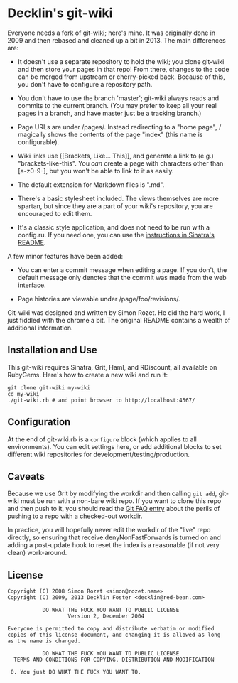 Decklin's git-wiki
==================

Everyone needs a fork of git-wiki; here's mine. It was originally done
in 2009 and then rebased and cleaned up a bit in 2013. The main
differences are:

  * It doesn't use a separate repository to hold the wiki; you clone
    git-wiki and then store your pages in that repo! From there,
    changes to the code can be merged from upstream or cherry-picked
    back. Because of this, you don't have to configure a repository path.

  * You don't have to use the branch 'master'; git-wiki always reads and
    commits to the current branch. (You may prefer to keep all your real
    pages in a branch, and have master just be a tracking branch.)

  * Page URLs are under /pages/. Instead redirecting to a "home page",
    / magically shows the contents of the page "index" (this name is
    configurable).

  * Wiki links use [[Brackets, Like... This]], and generate a link to
    (e.g.) "brackets-like-this". You *can* create a page with
    characters other than [a-z0-9-], but you won't be able to link to
    it as easily.

  * The default extension for Markdown files is ".md".

  * There's a basic stylesheet included. The views themselves are more
    spartan, but since they are a part of your wiki's repository, you
    are encouraged to edit them.

  * It's a classic style application, and does not need to be run with a
    config.ru. If you need one, you can use the [instructions in
    Sinatra's README][configru].

A few minor features have been added:

  * You can enter a commit message when editing a page. If you don't,
    the default message only denotes that the commit was made from the
    web interface.

  * Page histories are viewable under /page/foo/revisions/.

Git-wiki was designed and written by Simon Rozet. He did the hard work, I
just fiddled with the chrome a bit. The original README contains a wealth
of additional information.

[configru]: http://www.sinatrarb.com/intro#Using%20a%20Classic%20Style%20Application%20with%20a%20config.ru

Installation and Use
--------------------

This git-wiki requires Sinatra, Grit, Haml, and RDiscount, all available
on RubyGems. Here's how to create a new wiki and run it:

    git clone git-wiki my-wiki
    cd my-wiki
    ./git-wiki.rb # and point browser to http://localhost:4567/

Configuration
-------------

At the end of git-wiki.rb is a `configure` block (which applies to all
environments). You can edit settings here, or add additional blocks to
set different wiki repositories for development/testing/production.

Caveats
-------

Because we use Grit by modifying the workdir and then calling `git
add`, git-wiki must be run with a non-bare wiki repo. If you want to
clone this repo and then push to it, you should read the [Git FAQ
entry][faq] about the perils of pushing to a repo with a checked-out
workdir.

In practice, you will hopefully never edit the workdir of the "live"
repo directly, so ensuring that receive.denyNonFastForwards is turned
on and adding a post-update hook to reset the index is a reasonable
(if not very clean) work-around.

[faq]: http://git.or.cz/gitwiki/GitFaq#push-is-reverse-of-fetch

License
-------

    Copyright (C) 2008 Simon Rozet <simon@rozet.name>
    Copyright (C) 2009, 2013 Decklin Foster <decklin@red-bean.com>

               DO WHAT THE FUCK YOU WANT TO PUBLIC LICENSE
                       Version 2, December 2004

    Everyone is permitted to copy and distribute verbatim or modified
    copies of this license document, and changing it is allowed as long
    as the name is changed.

               DO WHAT THE FUCK YOU WANT TO PUBLIC LICENSE
      TERMS AND CONDITIONS FOR COPYING, DISTRIBUTION AND MODIFICATION

     0. You just DO WHAT THE FUCK YOU WANT TO.
